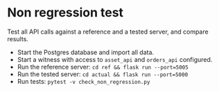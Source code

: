 # Non regression test

Test all API calls against a reference and a tested server, and compare results.

  - Start the Postgres database and import all data.
  - Start a witness with access to `asset_api` and `orders_api` configured.
  - Run the reference server: `cd ref && flask run --port=5005`
  - Run the tested server: `cd actual && flask run --port=5000`
  - Run tests: `pytest -v check_non_regression.py`
